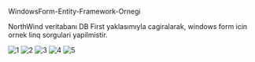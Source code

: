 WindowsForm-Entity-Framework-Ornegi

NorthWind veritabanı DB First yaklasımıyla cagiralarak, windows form icin ornek linq sorgulari yapilmistir.

![1](https://github.com/BurakGonca/WindowsForm-Entity-Framework-Ornegi/assets/154968593/42549d80-5248-48d9-8a7a-df521fa85ef8)
![2](https://github.com/BurakGonca/WindowsForm-Entity-Framework-Ornegi/assets/154968593/f96cd734-9f65-46bc-b036-75723ab71895)
![3](https://github.com/BurakGonca/WindowsForm-Entity-Framework-Ornegi/assets/154968593/f454d30c-4f38-4087-8933-e53d5e1a63df)
![4](https://github.com/BurakGonca/WindowsForm-Entity-Framework-Ornegi/assets/154968593/ffc672de-8e81-4a24-b31f-d4ca5d3012e3)
![5](https://github.com/BurakGonca/WindowsForm-Entity-Framework-Ornegi/assets/154968593/446a8968-fe93-4c3b-a02e-f004c42bc7f0)
